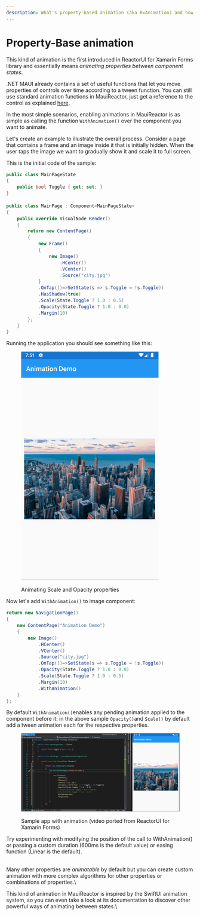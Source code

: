 ```yaml
---
description: What's property-based animation (aka RxAnimation) and how to trigger it
---
```


# Property-Base animation

This kind of animation is the first introduced in ReactorUI for Xamarin Forms library and essentially means _animating properties between component states_.&#x20;

.NET MAUI already contains a set of useful functions that let you move properties of controls over time according to a tween function. You can still use standard animation functions in MauiReactor, just get a reference to the control as explained [here](../accessing-native-controls.md).

In the most simple scenarios, enabling animations in MauiReactor is as simple as calling the function `WithAnimation()` over the component you want to animate.

Let's create an example to illustrate the overall process. Consider a page that contains a frame and an image inside it that is initially hidden. When the user taps the image we want to gradually show it and scale it to full screen.

This is the initial code of the sample:

```csharp
public class MainPageState
{
    public bool Toggle { get; set; }
}

public class MainPage : Component<MainPageState>
{
    public override VisualNode Render()
    {
        return new ContentPage()
        {
            new Frame()
            { 
                new Image()
                    .HCenter()
                    .VCenter()
                    .Source("city.jpg")
            }
            .OnTap(()=>SetState(s => s.Toggle = !s.Toggle))
            .HasShadow(true)
            .Scale(State.Toggle ? 1.0 : 0.5)
            .Opacity(State.Toggle ? 1.0 : 0.0)
            .Margin(10)
        };
    }
}
```

Running the application you should see something like this:

<figure><img src="../../.gitbook/assets/ReactorUI_Animation2.gif" alt=""><figcaption><p>Animating Scale and Opacity properties</p></figcaption></figure>

Now let's add `WithAnimation()` to image component:

```csharp
return new NavigationPage()
{
    new ContentPage("Animation Demo")
    {
        new Image()
            .HCenter()
            .VCenter()
            .Source("city.jpg")
            .OnTap(()=>SetState(s => s.Toggle = !s.Toggle))
            .Opacity(State.Toggle ? 1.0 : 0.0)
            .Scale(State.Toggle ? 1.0 : 0.5)
            .Margin(10)
            .WithAnimation()
    }
};
```

By default `WithAnimation()`enables any pending animation applied to the component before it: in the above sample `Opacity()`and `Scale()` by default add a tween animation each for the respective properties.

<figure><img src="../../.gitbook/assets/ReactorUI_Animation3.gif" alt=""><figcaption><p>Sample app with animation (video ported from ReactorUI for Xamarin Forms)</p></figcaption></figure>

Try experimenting with modifying the position of the call to WithAnimation() or passing a custom duration (600ms is the default value) or easing function (Linear is the default).&#x20;

\
Many other properties are _animatable_ by default but you can create custom animation with more complex algorithms for other properties or combinations of properties.\


This kind of animation in MauiReactor is inspired by the SwiftUI animation system, so you can even take a look at its documentation to discover other powerful ways of animating between states.\
